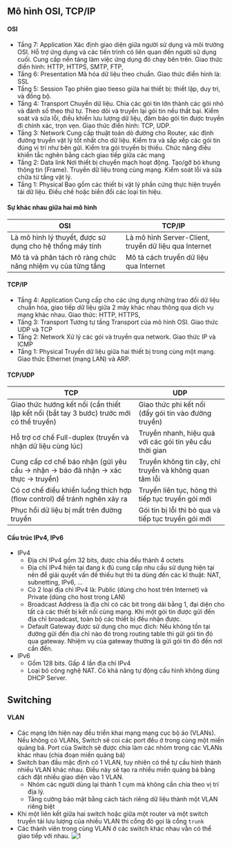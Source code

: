 ## Mô hình OSI, TCP/IP
#### OSI
- Tầng 7: Application Xác định giao diện giữa người sử dụng và môi trường OSI. Hỗ trợ ứng dụng và các tiến trình có liên quan đến người sử dụng cuối. Cung cấp nền tảng làm việc ứng dụng đó chạy bên trên. Giao thức điển hình: HTTP, HTTPS, SMTP, FTP, 
- Tầng 6: Presentation Mã hóa dữ liệu theo chuẩn. Giao thức điển hình là: SSL
- Tầng 5: Session Tạo phiên giao tieeso giữa hai thiết bị: thiết lập, duy trì, và đồng bộ. 
- Tầng 4: Transport Chuyển dữ liệu. Chia các gói tin lớn thành các gói nhỏ và đánh số theo thứ tự. Theo dõi và truyền lại gói tin nếu thất bại. Kiểm soát và sửa lỗi, điều khiển lưu lượng dữ liệu, đảm bảo gói tin được truyền đi chính xác, trọn vẹn. Giao thức điển hình: TCP, UDP.
- Tầng 3: Network Cung cấp thuật toán dò đường cho Router, xác định đường truyền vật lý tốt nhất cho dữ liệu. Kiểm tra và sắp xếp các gói tin đúng vị trí như bên gửi. Kiểm tra gói truyền bị thiếu. Chức năng điều khiển tắc nghẽn bằng cách giao tiếp giữa các mạng 
- Tầng 2: Data link Nơi thiết bị chuyển mạch hoạt động. Tạo/gỡ bỏ khung thông tin (Frame). Truyền dữ liệu trong cùng mạng. Kiểm soát lỗi và sửa chữa từ tầng vật lý. 
- Tầng 1: Physical Bao gồm các thiết bị vật lý phần cứng thực hiện truyền tải dữ liệu. Điều chế hoặc biến đổi các loại tín hiệu.
#### Sự khác nhau giữa hai mô hình
|OSI|TCP/IP|
|---------|--------|
|Là mô hình lý thuyết, được sử dụng cho hệ thống máy tính|Là mô hình Server-Client, truyền dữ liệu qua Internet|
|Mô tả và phân tách rõ ràng chức năng nhiệm vụ của từng tầng|Mô tả cách truyền dữ liệu qua Internet|
#### TCP/IP
- Tầng 4: Application Cung cấp cho các ứng dụng những trao đổi dữ liệu chuẩn hóa, giao tiếp dữ liệu giữa 2 máy khác nhau thông qua dịch vụ mạng khác nhau. Giao thức: HTTP, HTTPS, 
- Tầng 3: Transport Tương tự tầng Transport của mô hình OSI. Giao thức UDP và TCP
- Tầng 2: Network Xử lý các gói và truyền qua network. Giao thức IP và ICMP 
- Tầng 1: Physical Truyền dữ liệu giữa hai thiết bị trong cùng một mạng. Giao thức Ethernet (mạng LAN) và ARP. 
#### TCP/UDP
|TCP|UDP|
|------|-----|
|Giao thức hướng kết nối (cần thiết lập kết nối (bắt tay 3 bước) trước mới có thể truyền)|Giao thức phi kết nối (đẩy gói tin vào đường truyền)|
|Hỗ trợ cơ chế Full-duplex (truyền và nhận dữ liệu cùng lúc)|Truyền nhanh, hiệu quả với các gói tin yêu cầu thời gian|
|Cung cấp cơ chế báo nhận (gửi yêu cầu → nhận → báo đã nhận → xác thực → truyền)|Truyền không tin cậy, chỉ truyền và không quan tâm lỗi|
|Có cơ chế điều khiển luồng thích hợp (flow control) để tránh nghẽn xảy ra|Truyền liên tục, hỏng thì tiếp tục truyền gói mới|
|Phục hồi dữ liệu bị mất trên đường truyền|Gói tin bị lỗi thì bỏ qua và tiếp tục truyền gói mới|
#### Cấu trúc IPv4, IPv6
- IPv4
  - Địa chỉ IPv4 gồm 32 bits, được chia đều thành 4 octets
  - Địa chỉ IPv4 hiện tại đang k đủ cung cấp nhu cầu sử dụng hiện tại nên để giải quyết vấn đề thiếu hụt thì ta dùng đến các kĩ thuật: NAT, subnetting, IPv6, ...
  - Có 2 loại địa chỉ IPv4 là: Public (dùng cho host trên Internet) và Private (dùng cho host trong LAN) 
  - Broadcast Address là địa chỉ có các bit trong dải bằng 1, đại diện cho tất cả các thiết bị kết nối cùng mạng. Khi một gói tin được gửi đến địa chỉ broadcast, toàn bộ các thiết bị đều nhận được.
  - Default Gateway được sử dụng cho mục đích: Nếu không tồn tại đường gửi đến địa chỉ nào đó trong routing table thì gửi gói tin đó qua gateway. Nhiệm vụ của gateway thường là gửi gói tin đó đến nơi cần đến. 
- IPv6
  - Gồm 128 bits. Gấp 4 lần địa chỉ IPv4
  - Loại bỏ công nghệ NAT. Có khả năng tự động cấu hình không dùng DHCP Server. 
## Switching 
#### VLAN
- Các mạng lớn hiện nay đều triển khai mạng mạng cục bộ ảo (VLANs). Nếu không có VLANs, Switch sẽ coi các port đều ở trong cùng một miền quảng bá. Port của Switch sẽ được chia làm các nhóm trong các VLANs khác nhau (chia đoạn miền quảng bá)
- Switch ban đầu mặc định có 1 VLAN, tuy nhiên có thể tự cấu hình thành nhiều VLAN khác nhau. Điều này sẽ tạo ra nhiều miền quảng bá bằng cách đặt nhiều giao diện vào 1 VLAN.
  - Nhóm các người dùng lại thành 1 cụm mà không cần chia theo vị trí địa lý.
  - Tăng cường bảo mật bằng cách tách riêng dữ liệu thành một VLAN riêng biệt
- Khi một liên kết giữa hai switch hoặc giữa một router và một switch truyền tải lưu lượng của nhiều VLAN thì cổng đó gọi là cổng `trunk`
- Các thành viên trong cùng VLAN ở các switch khác nhau vẫn có thể giao tiếp với nhau. 
![1](/../../../Network-CCNA/image/2021-04-01_16-41-45.png)
